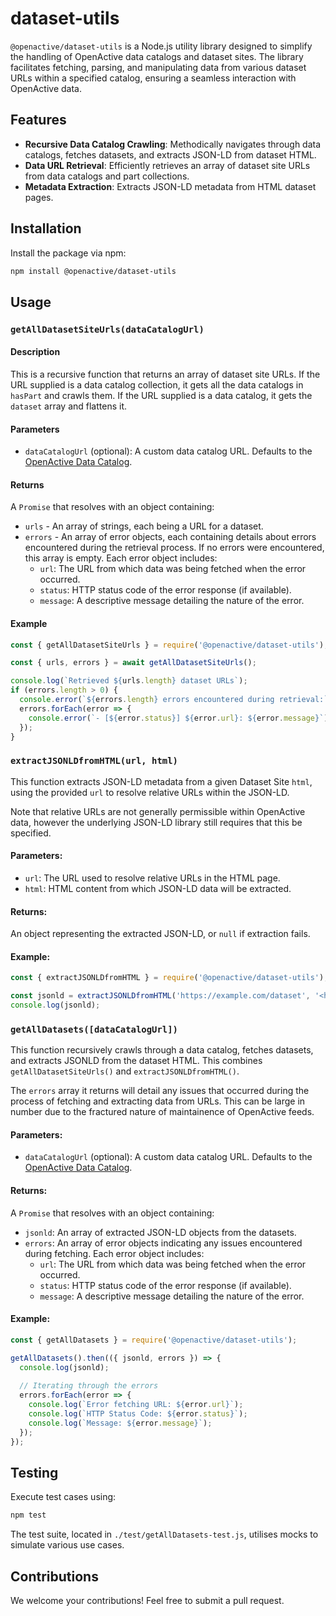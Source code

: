 # dataset-utils
`@openactive/dataset-utils` is a Node.js utility library designed to simplify the handling of OpenActive data catalogs and dataset sites. The library facilitates fetching, parsing, and manipulating data from various dataset URLs within a specified catalog, ensuring a seamless interaction with OpenActive data.

## Features

- **Recursive Data Catalog Crawling**: Methodically navigates through data catalogs, fetches datasets, and extracts JSON-LD from dataset HTML.
- **Data URL Retrieval**: Efficiently retrieves an array of dataset site URLs from data catalogs and part collections.
- **Metadata Extraction**: Extracts JSON-LD metadata from HTML dataset pages.

## Installation

Install the package via npm:

```sh
npm install @openactive/dataset-utils
```
## Usage


### `getAllDatasetSiteUrls(dataCatalogUrl)`

#### Description
This is a recursive function that returns an array of dataset site URLs.
If the URL supplied is a data catalog collection, it gets all the data catalogs in `hasPart` and crawls them.
If the URL supplied is a data catalog, it gets the `dataset` array and flattens it. 

#### Parameters
- `dataCatalogUrl` (optional): A custom data catalog URL. Defaults to the [OpenActive Data Catalog](https://openactive.io/data-catalogs/data-catalog-collection.jsonld).

#### Returns
A `Promise` that resolves with an object containing:
  - `urls` - An array of strings, each being a URL for a dataset.
  - `errors` - An array of error objects, each containing details about errors encountered during the retrieval process. If no errors were encountered, this array is empty. Each error object includes:
    - `url`: The URL from which data was being fetched when the error occurred.
    - `status`: HTTP status code of the error response (if available).
    - `message`: A descriptive message detailing the nature of the error.

#### Example
```javascript
const { getAllDatasetSiteUrls } = require('@openactive/dataset-utils');

const { urls, errors } = await getAllDatasetSiteUrls();

console.log(`Retrieved ${urls.length} dataset URLs`);
if (errors.length > 0) {
  console.error(`${errors.length} errors encountered during retrieval:`);
  errors.forEach(error => {
    console.error(`- [${error.status}] ${error.url}: ${error.message}`);
  });
}

```


### `extractJSONLDfromHTML(url, html)`

This function extracts JSON-LD metadata from a given Dataset Site `html`, using the provided `url` to resolve relative URLs within the JSON-LD.

Note that relative URLs are not generally permissible within OpenActive data, however the underlying JSON-LD library still requires that this be specified.

#### Parameters:
- `url`: The URL used to resolve relative URLs in the HTML page.
- `html`: HTML content from which JSON-LD data will be extracted.

#### Returns:
An object representing the extracted JSON-LD, or `null` if extraction fails.

#### Example:
```js
const { extractJSONLDfromHTML } = require('@openactive/dataset-utils');

const jsonld = extractJSONLDfromHTML('https://example.com/dataset', '<html>...</html>');
console.log(jsonld);
```


### `getAllDatasets([dataCatalogUrl])`

This function recursively crawls through a data catalog, fetches datasets, and extracts JSONLD from the dataset HTML. This combines `getAllDatasetSiteUrls()` and `extractJSONLDfromHTML()`.

The `errors` array it returns will detail any issues that occurred during the process of fetching and extracting data from URLs. This can be large in number due to the fractured nature of maintainence of OpenActive feeds.


#### Parameters:
- `dataCatalogUrl` (optional): A custom data catalog URL. Defaults to the [OpenActive Data Catalog](https://openactive.io/data-catalogs/data-catalog-collection.jsonld).

#### Returns:
A `Promise` that resolves with an object containing:
  - `jsonld`: An array of extracted JSON-LD objects from the datasets.
  - `errors`: An array of error objects indicating any issues encountered during fetching. Each error object includes:
    - `url`: The URL from which data was being fetched when the error occurred.
    - `status`: HTTP status code of the error response (if available).
    - `message`: A descriptive message detailing the nature of the error.

#### Example:
```js
const { getAllDatasets } = require('@openactive/dataset-utils');

getAllDatasets().then(({ jsonld, errors }) => {
  console.log(jsonld);
  
  // Iterating through the errors
  errors.forEach(error => {
    console.log(`Error fetching URL: ${error.url}`);
    console.log(`HTTP Status Code: ${error.status}`);
    console.log(`Message: ${error.message}`);
  });
});
```

## Testing

Execute test cases using:

```sh
npm test
```

The test suite, located in `./test/getAllDatasets-test.js`, utilises mocks to simulate various use cases.

## Contributions
We welcome your contributions! Feel free to submit a pull request.
